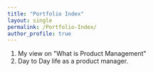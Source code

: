 ```yaml
---
title: "Portfolio Index"
layout: single
permalink: /Portfolio-Index/
author_profile: true
---
```


1. My view on "What is Product Management"
2. Day to Day life as a product manager.


